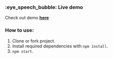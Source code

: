 <h3>:eye_speech_bubble: Live demo</h3>

Check out demo <a href="https://tleduc.com"><strong>here</strong></a>

<h3>How to use:</h3>

1. Clone or fork project.
2. Install required dependencies with `npm install`.
3. `npm start`.

